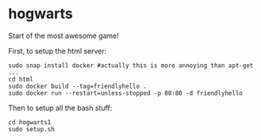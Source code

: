 # hogwarts

Start of the most awesome game!

First, to setup the html server:

```
sudo snap install docker #actually this is more annoying than apt-get ...
cd html
sudo docker build --tag=friendlyhello .
sudo docker run --restart=unless-stopped -p 80:80 -d friendlyhello
```

Then to setup all the bash stuff:

```
cd hogwarts1
sudo setup.sh
```

 
